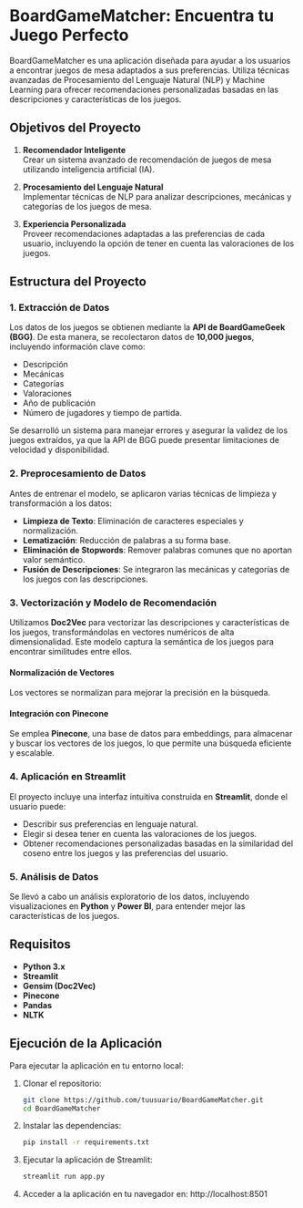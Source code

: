 # BoardGameMatcher: Encuentra tu Juego Perfecto

BoardGameMatcher es una aplicación diseñada para ayudar a los usuarios a encontrar juegos de mesa adaptados a sus preferencias. Utiliza técnicas avanzadas de Procesamiento del Lenguaje Natural (NLP) y Machine Learning para ofrecer recomendaciones personalizadas basadas en las descripciones y características de los juegos.

## Objetivos del Proyecto

1. **Recomendador Inteligente**  
   Crear un sistema avanzado de recomendación de juegos de mesa utilizando inteligencia artificial (IA).

2. **Procesamiento del Lenguaje Natural**  
   Implementar técnicas de NLP para analizar descripciones, mecánicas y categorías de los juegos de mesa.

3. **Experiencia Personalizada**  
   Proveer recomendaciones adaptadas a las preferencias de cada usuario, incluyendo la opción de tener en cuenta las valoraciones de los juegos.

## Estructura del Proyecto

### 1. Extracción de Datos
Los datos de los juegos se obtienen mediante la **API de BoardGameGeek (BGG)**. De esta manera, se recolectaron datos de **10,000 juegos**, incluyendo información clave como:
- Descripción
- Mecánicas
- Categorías
- Valoraciones
- Año de publicación
- Número de jugadores y tiempo de partida.

Se desarrolló un sistema para manejar errores y asegurar la validez de los juegos extraídos, ya que la API de BGG puede presentar limitaciones de velocidad y disponibilidad.

### 2. Preprocesamiento de Datos
Antes de entrenar el modelo, se aplicaron varias técnicas de limpieza y transformación a los datos:
- **Limpieza de Texto**: Eliminación de caracteres especiales y normalización.
- **Lematización**: Reducción de palabras a su forma base.
- **Eliminación de Stopwords**: Remover palabras comunes que no aportan valor semántico.
- **Fusión de Descripciones**: Se integraron las mecánicas y categorías de los juegos con las descripciones.

### 3. Vectorización y Modelo de Recomendación
Utilizamos **Doc2Vec** para vectorizar las descripciones y características de los juegos, transformándolas en vectores numéricos de alta dimensionalidad. Este modelo captura la semántica de los juegos para encontrar similitudes entre ellos.

#### Normalización de Vectores
Los vectores se normalizan para mejorar la precisión en la búsqueda.

#### Integración con Pinecone
Se emplea **Pinecone**, una base de datos para embeddings, para almacenar y buscar los vectores de los juegos, lo que permite una búsqueda eficiente y escalable.

### 4. Aplicación en Streamlit
El proyecto incluye una interfaz intuitiva construida en **Streamlit**, donde el usuario puede:
- Describir sus preferencias en lenguaje natural.
- Elegir si desea tener en cuenta las valoraciones de los juegos.
- Obtener recomendaciones personalizadas basadas en la similaridad del coseno entre los juegos y las preferencias del usuario.

### 5. Análisis de Datos
Se llevó a cabo un análisis exploratorio de los datos, incluyendo visualizaciones en **Python** y **Power BI**, para entender mejor las características de los juegos.


## Requisitos

- **Python 3.x**
- **Streamlit**
- **Gensim (Doc2Vec)**
- **Pinecone**
- **Pandas**
- **NLTK**

## Ejecución de la Aplicación

Para ejecutar la aplicación en tu entorno local:

1. Clonar el repositorio:
   ```bash
   git clone https://github.com/tuusuario/BoardGameMatcher.git
   cd BoardGameMatcher
2. Instalar las dependencias:
    ```bash
    pip install -r requirements.txt
4. Ejecutar la aplicación de Streamlit:
   ```bash
   streamlit run app.py
6. Acceder a la aplicación en tu navegador en: http://localhost:8501
